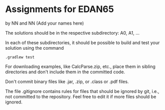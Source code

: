 # Assignments for EDAN65

by NN and NN (Add your names here)

The solutions should be in the respective subdirectory: A0, A1, ...

In each of these subdirectories, it should be possible to build and test your solution using the command

```.gradlew test```

For downloading examples, like CalcParse.zip, etc., place them in sibling directories and don't include them in the committed code.

Don't commit binary files like .jar, .zip, or .class or .pdf files.

The file .gitignore contains rules for files that should be ignored by git, i.e., not committed to the repository. Feel free to edit it if more files should be ignored.